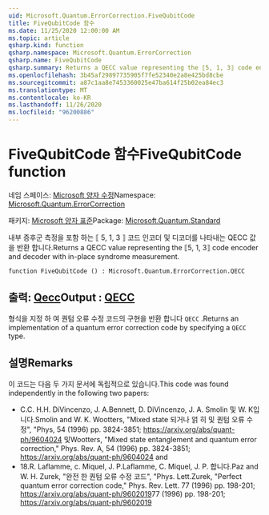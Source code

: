 ```yaml
---
uid: Microsoft.Quantum.ErrorCorrection.FiveQubitCode
title: FiveQubitCode 함수
ms.date: 11/25/2020 12:00:00 AM
ms.topic: article
qsharp.kind: function
qsharp.namespace: Microsoft.Quantum.ErrorCorrection
qsharp.name: FiveQubitCode
qsharp.summary: Returns a QECC value representing the ⟦5, 1, 3⟧ code encoder and decoder with in-place syndrome measurement.
ms.openlocfilehash: 3b45af29897735905f7fe52340e2a8e425bd8cbe
ms.sourcegitcommit: a87c1aa8e7453360025e47ba614f25b02ea84ec3
ms.translationtype: MT
ms.contentlocale: ko-KR
ms.lasthandoff: 11/26/2020
ms.locfileid: "96200886"
---
```

# <a name="fivequbitcode-function"></a><span data-ttu-id="ffbd9-102">FiveQubitCode 함수</span><span class="sxs-lookup"><span data-stu-id="ffbd9-102">FiveQubitCode function</span></span>

<span data-ttu-id="ffbd9-103">네임 스페이스: [Microsoft 양자 수정](xref:Microsoft.Quantum.ErrorCorrection)</span><span class="sxs-lookup"><span data-stu-id="ffbd9-103">Namespace: [Microsoft.Quantum.ErrorCorrection](xref:Microsoft.Quantum.ErrorCorrection)</span></span>

<span data-ttu-id="ffbd9-104">패키지: [Microsoft 양자 표준](https://nuget.org/packages/Microsoft.Quantum.Standard)</span><span class="sxs-lookup"><span data-stu-id="ffbd9-104">Package: [Microsoft.Quantum.Standard](https://nuget.org/packages/Microsoft.Quantum.Standard)</span></span>


<span data-ttu-id="ffbd9-105">내부 증후군 측정을 포함 하는 ⟦ 5, 1, 3 ⟧ 코드 인코더 및 디코더를 나타내는 QECC 값을 반환 합니다.</span><span class="sxs-lookup"><span data-stu-id="ffbd9-105">Returns a QECC value representing the ⟦5, 1, 3⟧ code encoder and decoder with in-place syndrome measurement.</span></span>

```qsharp
function FiveQubitCode () : Microsoft.Quantum.ErrorCorrection.QECC
```


## <a name="output--qecc"></a><span data-ttu-id="ffbd9-106">출력: [Qecc](xref:Microsoft.Quantum.ErrorCorrection.QECC)</span><span class="sxs-lookup"><span data-stu-id="ffbd9-106">Output : [QECC](xref:Microsoft.Quantum.ErrorCorrection.QECC)</span></span>

<span data-ttu-id="ffbd9-107">형식을 지정 하 여 퀀텀 오류 수정 코드의 구현을 반환 합니다 `QECC` .</span><span class="sxs-lookup"><span data-stu-id="ffbd9-107">Returns an implementation of a quantum error correction code by specifying a `QECC` type.</span></span>

## <a name="remarks"></a><span data-ttu-id="ffbd9-108">설명</span><span class="sxs-lookup"><span data-stu-id="ffbd9-108">Remarks</span></span>

<span data-ttu-id="ffbd9-109">이 코드는 다음 두 가지 문서에 독립적으로 있습니다.</span><span class="sxs-lookup"><span data-stu-id="ffbd9-109">This code was found independently in the following two papers:</span></span>

- <span data-ttu-id="ffbd9-110">C.</span><span class="sxs-lookup"><span data-stu-id="ffbd9-110">C.</span></span> <span data-ttu-id="ffbd9-111">H.</span><span class="sxs-lookup"><span data-stu-id="ffbd9-111">H.</span></span> <span data-ttu-id="ffbd9-112">DiVincenzo, J. A.</span><span class="sxs-lookup"><span data-stu-id="ffbd9-112">Bennett, D. DiVincenzo, J. A.</span></span> <span data-ttu-id="ffbd9-113">Smolin 및 W. K입니다.</span><span class="sxs-lookup"><span data-stu-id="ffbd9-113">Smolin and W. K.</span></span> <span data-ttu-id="ffbd9-114">Wootters, "Mixed state 되거나 얽 히 및 퀀텀 오류 수정", "Phys, 54 (1996) pp. 3824-3851; https://arxiv.org/abs/quant-ph/9604024 및</span><span class="sxs-lookup"><span data-stu-id="ffbd9-114">Wootters, "Mixed state entanglement and quantum error correction," Phys. Rev. A, 54 (1996) pp. 3824-3851; https://arxiv.org/abs/quant-ph/9604024 and</span></span>
- <span data-ttu-id="ffbd9-115">18.</span><span class="sxs-lookup"><span data-stu-id="ffbd9-115">R.</span></span> <span data-ttu-id="ffbd9-116">Laflamme, c. Miquel, J. P.</span><span class="sxs-lookup"><span data-stu-id="ffbd9-116">Laflamme, C. Miquel, J. P.</span></span> <span data-ttu-id="ffbd9-117">합니다.</span><span class="sxs-lookup"><span data-stu-id="ffbd9-117">Paz and W. H.</span></span> <span data-ttu-id="ffbd9-118">Zurek, "완전 한 퀀텀 오류 수정 코드", "Phys. Lett.</span><span class="sxs-lookup"><span data-stu-id="ffbd9-118">Zurek, "Perfect quantum error correction code," Phys. Rev. Lett.</span></span> <span data-ttu-id="ffbd9-119">77 (1996) pp. 198-201; https://arxiv.org/abs/quant-ph/9602019</span><span class="sxs-lookup"><span data-stu-id="ffbd9-119">77 (1996) pp. 198-201; https://arxiv.org/abs/quant-ph/9602019</span></span>